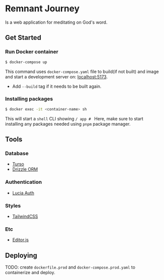# Remnant Journey
Is a web application for meditating on God's word.

## Get Started

### Run Docker container

```bash
$ docker-compose up
```
This command uses `docker-compose.yaml` file to build(if not built) and image and start a development server on: [localhost:5173](http://localhost:5173/).

- Add `--build` tag if it needs to be built again.

### Installing packages

```bash
$ docker exec -it <container-name> sh
```
This will start a `shell` CLI showing `/ app # `
Here, make sure to start installing any packages needed using `pnpm` package manager.

## Tools

### Database
- [Turso](https://turso.tech/)
- [Drizzle ORM](https://orm.drizzle.team/)

### Authentication
- [Lucia Auth](https://lucia-auth.com/)

### Styles
- [TailwindCSS](https://tailwindcss.com/docs/installation)

### Etc
- [Editor.js](https://editorjs.io/)

## Deploying

TODO:
create `dockerfile.prod` and `docker-compose.prod.yaml` to containerize and deploy.
